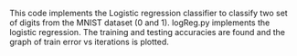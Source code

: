 This code implements the Logistic regression classifier to classify two set of digits from the MNIST dataset (0 and 1).
logReg.py implements the logistic regression. 
The training and testing accuracies are found and the graph of train error vs iterations is plotted.